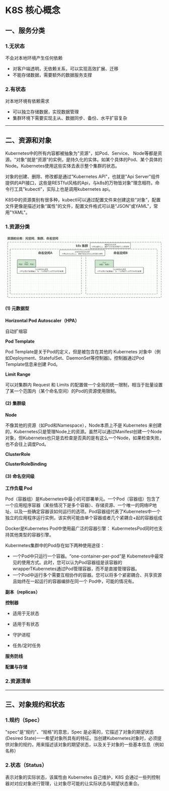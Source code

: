 # K8S 核心概念

## 一、服务分类

### 1.无状态

不会对本地环境产生任何依赖

- 对客户端透明，无依赖关系，可以实现高效扩展、迁移
- 不能存储数据，需要额外的数据服务支撑

### 2.有状态

对本地环境有依赖需求

- 可以独立存储数据，实现数据管理
- 集群环境下需要实现主从、数据同步、备份、水平扩容复杂



---

## 二、资源和对象

Kubernetes中的所有内容都被抽象为"资源"，如Pod、Service、 Node等都是资源。“对象"就是“资源"的实例，是持久化的实体。如某个具体的Pod、某个具体的Node。Kubernetes使用这些实体去表示整个集群的状态。

对象的创建、删除、修改都是通过"Kubernetes API"，也就是"Api Server"组件提供的API接口，这些是RESTful风格的Api，与k8s的万物皆对象"理念相符。命令行工具"kubectl"，实际上也是调用kubernetes api。

K8S中的资源类别有很多种，kubectl可以通过配置文件来创建这些“对象”，配置文件更像是描述对象“属性"的文件，配置文件格式可以是“JSON"或YAML"，常用"YAML"。

### 1.资源分类

![image-20250928234230893](03-CoreConcept.assets/image-20250928234230893.png)

#### (1) 元数据型

**Horizontal Pod Autoscaler（HPA）**

自动扩缩容



**Pod Template**

Pod Template是关于Pod的定义，但是被包含在其他的 Kubernetes 对象中（例如Deployment、StatefulSet、DaemonSet等控制器)。控制器通过Pod Template信息来创建 Pod。



**Limit Range**

可以对集群内 Request 和 Limits 的配置做一个全局的统一限制，相当于批量设置了某一个范围内（某个命名空间）的Pod的资源使用限制。



#### (2) 集群级

**Node**

不像其他的资源（如Pod和Namespace），Node本质上不是 Kubernetes 来创建的，Kubernetes只是管理Node上的资源。虽然可以通过Manifest创建一个Node对象，但Kubernetes也只是去检查是否真的是有这么一个Node，如果检查失败，也不会往上调度Pod。



**ClusterRole**





**ClusterRoleBinding**





#### (3) 命名空间级 

**工作负载 Pod**

Pod（容器组）是Kubernetes中最小的可部署单元。一个Pod（容器组）包含了一个应用程序容器（某些情况下是多个容器）、存储资源、一个唯一的网络IP地址、以及一些确定容器该如何运行的选项。Pod容器组代表了Kubernetes中一个独立的应用程序运行实例，该实例可能由单个容器或者几个紧耦合+起的容器组成 

Docker是Kubernetes Pod中使用最广泛的容器引擎： KubermetesPod同时也支持其他类型的容器引擎。

Kubermetes集群中的Pod存在如下两种使用途径：

- 一个Pod中只运行一个容器。“one-container-per-pod”是 Kubemetes中最常见的使用方式。此时，您可以认为Pod容器组是该容器的wrapperTKubernetes通过Pod管理容器，而不是直接管理容器。
- 一个Pod中运行多个需要互相协作的容器。您可以将多个紧密耦合、共享资源且始终在一起运行的容器编排在同一个 Pod中，可能的情况有。



**副本（replicas）**





**控制器**

- 适用于无状态





- 适用于有状态





- 守护进程





- 任务/定时任务





**服务防线**





**配置与存储**







### 2.资源清单







---

## 三、对象规约和状态

### 1.规约（Spec）

"spec"是“规约"、“规格"的意思，Spec 是必需的，它描述了对象的期望状态(Desired State)一一希望对象所具有的特征。当创建Kubernetes对象时，必须提供对象的规约，用来描述该对象的期望状态，以及关于对象的一些基本信息（例如名称）

### 2.状态（Status）

表示对象的实际状态，该属性由 Kubernetes 自己维护，K8S 会通过一些列控制器对对应对象进行管理，让对象尽可能的让实际状态与期望状态重合。